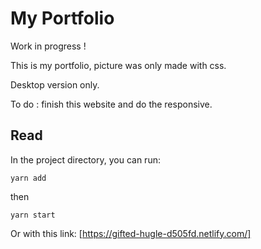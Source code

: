 # My Portfolio

Work in progress !

This is my portfolio, picture was only made with css.

Desktop version only.

To do : finish this website and do the responsive.

## Read

In the project directory, you can run:

`yarn add`

then

`yarn start`

Or with this link: [https://gifted-hugle-d505fd.netlify.com/]
